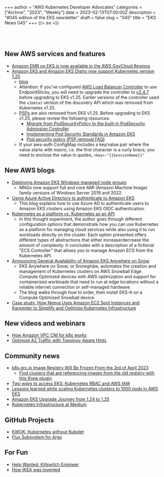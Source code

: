 +++
author = "AWS Kubernetes Developer Advocates"
categories = ["Archive", "2023", "Weekly"]
date = 2023-02-13T07:00:00Z
description = "#045 edition of the EKS newsletter"
draft = false
slug = "045"
title = "EKS News 045"
+++
{{< eo >}}
<br/><br/><br/><br/>

## New AWS services and features
* [Amazon EMR on EKS is now available in the AWS GovCloud Regions](https://aws.amazon.com/about-aws/whats-new/2023/02/amazon-emr-eks-available-aws-govloud-us-regions/)
* [Amazon EKS and Amazon EKS Distro now support Kubernetes version 1.25](https://aws.amazon.com/about-aws/whats-new/2023/02/amazon-eks-distro-kubernetes-version-1-25/)
    * [blog](https://aws.amazon.com/blogs/containers/amazon-eks-now-supports-kubernetes-version-1-25/)
    * Attention: If you've configured [AWS Load Balancer Controller](https://github.com/kubernetes-sigs/aws-load-balancer-controller) to use EndpointSlices, you will need to upgrade the controller to [v2.4.7](https://github.com/kubernetes-sigs/aws-load-balancer-controller/releases/tag/v2.4.7) before upgrading to EKS v1.25. Earlier versions of the controller used the `v1beta1` version of the discovery API which was removed from Kubernetes v1.25.
    * [PSPs](https://v1-24.docs.kubernetes.io/docs/concepts/security/pod-security-policy/) are also removed from EKS v1.25. Before upgrading to EKS v1.25, please review the following resources: 
        * [Migrate from PodSecurityPolicy to the built-in PodSecurity Admission Controller](https://kubernetes.io/docs/tasks/configure-pod-container/migrate-from-psp/)
        * [Implementing Pod Security Standards in Amazon EKS](https://aws.amazon.com/blogs/containers/implementing-pod-security-standards-in-amazon-eks/)
        * [Pod security policy (PSP removal FAQ)](https://docs.aws.amazon.com/eks/latest/userguide/pod-security-policy-removal-faq.html)
    * If your aws-auth ConfigMap includes a key/value pair where the value starts with macro, i.e. the first character is a curly brace, you need to enclose the value in quotes, `<key>:"{{SessionName}}"`

## New AWS blogs
* [Deploying Amazon EKS Windows managed node groups](https://aws.amazon.com/blogs/containers/deploying-amazon-eks-windows-managed-node-groups/)
    * MNGs now support full and core AMI (Amazon Machine Image) family versions of Windows Server 2019 and 2022. 
* [Using Azure Active Directory to authenticate to Amazon EKS](https://aws.amazon.com/blogs/containers/using-azure-active-directory-to-authenticate-to-amazon-eks/)
    * This blog explains how to use Azure AD to authenticate users to Amazon EKS clusters using Amazon EKS OIDC authentication.
* [Kubernetes as a platform vs. Kubernetes as an API](https://aws.amazon.com/blogs/containers/kubernetes-as-a-platform-vs-kubernetes-as-an-api-2/)
    * In this thought experiment, the author goes through different configuration options that demonstrate how you can use Kubernetes as a platform for managing cloud services while also using it to run workloads directly on the cluster. Each option presented offers different types of abstractions that either increase/decrease the amount of complexity. It concludes with a description of a fictional "ECS Controller" that allows you to manage Amazon ECS from the Kubernetes API. 
* [Announcing General Availability of Amazon EKS Anywhere on Snow](https://aws.amazon.com/blogs/containers/announcing-general-availability-of-amazon-eks-anywhere-on-snow/)
    * EKS Anywhere on Snow, or Snowglobe, automates the creation and management of Kubernetes clusters on AWS Snowball Edge Compute Optimized devices with AWS optimization and support for containerized workloads that need to run at edge locations without a reliable internet connection or self-managed hardware.
    * The blog walks through how to order, then install EKS-A on a Compute Optimized Snowball device. 
* [Case study: How Neeva Uses Amazon EC2 Spot Instances and Karpenter to Simplify and Optimize Kubernetes Infrastructure](https://aws.amazon.com/solutions/case-studies/neeva-case-study/)

## New videos and webinars
* [How Amazon VPC CNI for k8s works](https://www.youtube.com/watch?v=RBE3yk2UlYA)
* [Optimize AZ Traffic with Topology Aware Hints](https://www.youtube.com/watch?v=KFgE_lNVfz4)

## Community news
* [k8s.grc.io Image Registry Will Be Frozen From the 3rd of April 2023](https://kubernetes.io/blog/2023/02/06/k8s-gcr-io-freeze-announcement/)
    * [Find clusters that are referencing images from the old registry with this Krew plugin](https://groups.google.com/a/kubernetes.io/g/dev/c/Oq8HUQJQkXQ/m/rff9ePAaAQAJ?pli=1)
* [Two ways to access EKS: Kubernetes RBAC and AWS IAM](https://blog.symops.com/2023/02/16/access-eks-rbac-aws-iam/)
* [Lessons learned while scaling Kubernetes clusters to 1000 pods in AWS EKS](https://medium.com/@devopslearning/lesson-learned-while-scaling-kubernetes-cluster-to-1000-pods-in-aws-eks-d2d399152bc2)
* [Amazon EKS Upgrade Journey from 1.24 to 1.25](https://medium.com/@marcincuber/amazon-eks-upgrade-journey-from-1-24-to-1-25-e1bcccc2f384)
* [Kubernetes Infrastructure at Medium](https://medium.com/medium-eng/kubernetes-infrastructure-at-medium-d9e2444932ef)

## GitHub Projects
* [KWOK: Kubernetes without Kubelet](https://kwok.sigs.k8s.io/)
* [Flux Subsystem for Argo](https://flux-subsystem-argo.github.io/website/)

## For Fun
* [Help Wanted: Killswitch Engineer](https://www.linkedin.com/feed/update/urn:li:activity:7034901504171925504/)
* [How IKEA was invented](https://www.youtube.com/watch?v=TSR-jtuVU1c)